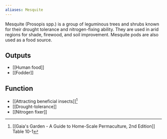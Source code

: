 ```yaml
---
aliases: Mesquite
---
```

Mesquite (Prosopis spp.) is a group of leguminous trees and shrubs known for their drought tolerance and nitrogen-fixing ability. They are used in arid regions for shade, firewood, and soil improvement. Mesquite pods are also used as a food source.
## Outputs
- [[Human food]]
- [[Fodder]]
## Function
- [[Attracting beneficial insects]][^1]
- [[Drought-tolerance]]
- [[Nitrogen fixer]]

[^1]: [[Gaia's Garden - A Guide to Home-Scale Permaculture, 2nd Edition]] Table 10-1